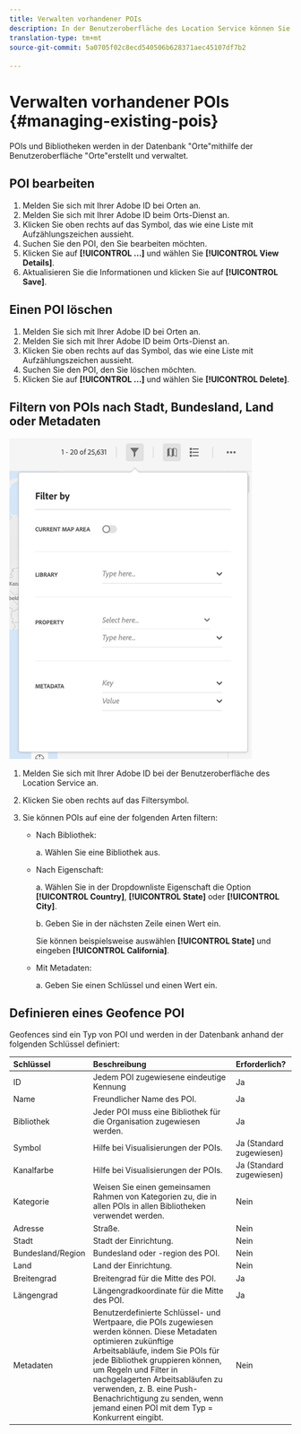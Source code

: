 ```yaml
---
title: Verwalten vorhandener POIs
description: In der Benutzeroberfläche des Location Service können Sie vorhandene POIs bearbeiten, löschen oder filtern.
translation-type: tm+mt
source-git-commit: 5a0705f02c8ecd540506b628371aec45107df7b2

---
```



# Verwalten vorhandener POIs {#managing-existing-pois}

POIs und Bibliotheken werden in der Datenbank "Orte"mithilfe der Benutzeroberfläche "Orte"erstellt und verwaltet.

## POI bearbeiten

1. Melden Sie sich mit Ihrer Adobe ID bei Orten an.
1. Melden Sie sich mit Ihrer Adobe ID beim Orts-Dienst an.
1. Klicken Sie oben rechts auf das Symbol, das wie eine Liste mit Aufzählungszeichen aussieht.
1. Suchen Sie den POI, den Sie bearbeiten möchten.
1. Klicken Sie auf **[!UICONTROL ...]** und wählen Sie **[!UICONTROL View Details]**.
1. Aktualisieren Sie die Informationen und klicken Sie auf **[!UICONTROL Save]**.

## Einen POI löschen

1. Melden Sie sich mit Ihrer Adobe ID bei Orten an.
1. Melden Sie sich mit Ihrer Adobe ID beim Orts-Dienst an.
1. Klicken Sie oben rechts auf das Symbol, das wie eine Liste mit Aufzählungszeichen aussieht.
1. Suchen Sie den POI, den Sie löschen möchten.
1. Klicken Sie auf **[!UICONTROL ...]** und wählen Sie **[!UICONTROL Delete]**.

## Filtern von POIs nach Stadt, Bundesland, Land oder Metadaten

![POI filtern](/help/assets/filter_poi.png)

1. Melden Sie sich mit Ihrer Adobe ID bei der Benutzeroberfläche des Location Service an.
1. Klicken Sie oben rechts auf das Filtersymbol.
1. Sie können POIs auf eine der folgenden Arten filtern:

   * Nach Bibliothek:

      a. Wählen Sie eine Bibliothek aus.

   * Nach Eigenschaft:

      a. Wählen Sie in der Dropdownliste Eigenschaft die Option **[!UICONTROL Country]**, **[!UICONTROL State]** oder **[!UICONTROL City]**.

      b. Geben Sie in der nächsten Zeile einen Wert ein.

      Sie können beispielsweise auswählen **[!UICONTROL State]** und eingeben **[!UICONTROL California]**.

   * Mit Metadaten:

      a. Geben Sie einen Schlüssel und einen Wert ein.

## Definieren eines Geofence POI

Geofences sind ein Typ von POI und werden in der Datenbank anhand der folgenden Schlüssel definiert:

| Schlüssel | Beschreibung | Erforderlich? |
| :--- | :--- | :--- |
| ID | Jedem POI zugewiesene eindeutige Kennung | Ja |
| Name | Freundlicher Name des POI. | Ja |
| Bibliothek | Jeder POI muss eine Bibliothek für die Organisation zugewiesen werden. | Ja |
| Symbol | Hilfe bei Visualisierungen der POIs. | Ja (Standard zugewiesen) |
| Kanalfarbe | Hilfe bei Visualisierungen der POIs. | Ja (Standard zugewiesen) |
| Kategorie | Weisen Sie einen gemeinsamen Rahmen von Kategorien zu, die in allen POIs in allen Bibliotheken verwendet werden. | Nein |
| Adresse | Straße. | Nein |
| Stadt | Stadt der Einrichtung. | Nein |
| Bundesland/Region | Bundesland oder -region des POI. | Nein |
| Land | Land der Einrichtung. | Nein |
| Breitengrad | Breitengrad für die Mitte des POI. | Ja |
| Längengrad | Längengradkoordinate für die Mitte des POI. | Ja |
| Metadaten | Benutzerdefinierte Schlüssel- und Wertpaare, die POIs zugewiesen werden können. Diese Metadaten optimieren zukünftige Arbeitsabläufe, indem Sie POIs für jede Bibliothek gruppieren können, um Regeln und Filter in nachgelagerten Arbeitsabläufen zu verwenden, z. B. eine Push-Benachrichtigung zu senden, wenn jemand einen POI mit dem Typ = Konkurrent eingibt. | Nein |
